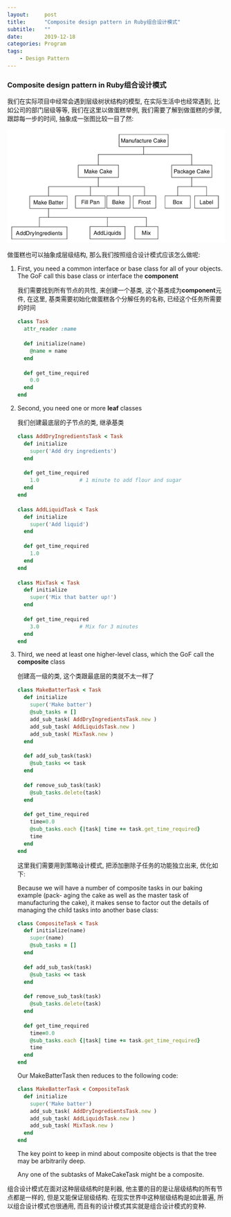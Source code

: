 ```yaml
---
layout:     post
title:      "Composite design pattern in Ruby组合设计模式"
subtitle:   ""
date:       2019-12-18
categories: Program
tags:
    - Design Pattern
---
```


### Composite design pattern in Ruby组合设计模式

我们在实际项目中经常会遇到层级树状结构的模型, 在实际生活中也经常遇到, 比如公司的部门层级等等, 我们在这里以做蛋糕举例, 我们需要了解到做蛋糕的步骤, 跟踪每一步的时间, 抽象成一张图比较一目了然:

![composite-design-pattern](/images/posts/2019/composite-design-pattern.png)

做蛋糕也可以抽象成层级结构, 那么我们按照组合设计模式应该怎么做呢:

1. First, you need a common interface or base class for all of your objects. The GoF call this base class or interface the **component**

   我们需要找到所有节点的共性, 来创建一个基类, 这个基类成为**component**元件, 在这里, 基类需要初始化做蛋糕各个分解任务的名称, 已经这个任务所需要的时间

   ```ruby
   class Task
     attr_reader :name

     def initialize(name)
       @name = name
     end

     def get_time_required
       0.0
     end
   end
   ```

2. Second, you need one or more **leaf** classes

   我们创建最底层的子节点的类, 继承基类

   ```ruby
   class AddDryIngredientsTask < Task
     def initialize
       super('Add dry ingredients')
     end

     def get_time_required
       1.0             # 1 minute to add flour and sugar
     end
   end

   class AddLiquidTask < Task
     def initialize
       super('Add liquid')
     end

     def get_time_required
       1.0
     end
   end

   class MixTask < Task
     def initialize
       super('Mix that batter up!')
     end

     def get_time_required
       3.0             # Mix for 3 minutes
     end
   end
   ```

3. Third, we need at least one higher-level class, which the GoF call the **composite** class

   创建高一级的类, 这个类跟最底层的类就不太一样了

   ```ruby
   class MakeBatterTask < Task
     def initialize
       super('Make batter')
       @sub_tasks = []
       add_sub_task( AddDryIngredientsTask.new )
       add_sub_task( AddLiquidsTask.new )
       add_sub_task( MixTask.new )
     end

     def add_sub_task(task)
       @sub_tasks << task
     end

     def remove_sub_task(task)
       @sub_tasks.delete(task)
     end

     def get_time_required
       time=0.0
       @sub_tasks.each {|task| time += task.get_time_required}
       time
     end
   end
   ```

   这里我们需要用到策略设计模式, 把添加删除子任务的功能独立出来, 优化如下:

   Because we will have a number of composite tasks in our baking example (pack- aging the cake as well as the master task of manufacturing the cake), it makes sense to factor out the details of managing the child tasks into another base class:

   ```ruby
   class CompositeTask < Task
     def initialize(name)
       super(name)
       @sub_tasks = []
     end

     def add_sub_task(task)
       @sub_tasks << task
     end

     def remove_sub_task(task)
       @sub_tasks.delete(task)
     end

     def get_time_required
       time=0.0
       @sub_tasks.each {|task| time += task.get_time_required}
       time
     end
   end
   ```

   Our MakeBatterTask then reduces to the following code:

   ```ruby
   class MakeBatterTask < CompositeTask
     def initialize
       super('Make batter')
       add_sub_task( AddDryIngredientsTask.new )
       add_sub_task( AddLiquidsTask.new )
       add_sub_task( MixTask.new )
     end
   end
   ```

   The key point to keep in mind about composite objects is that the tree may be arbitrarily deep.

   Any one of the subtasks of MakeCakeTask might be a composite.

组合设计模式在面对这种层级结构时是利器, 他主要的目的是让层级结构的所有节点都是一样的, 但是又能保证层级结构. 在现实世界中这种层级结构是如此普遍, 所以组合设计模式也很通用, 而且有的设计模式其实就是组合设计模式的变种.
